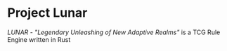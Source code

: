 # Project Lunar

*LUNAR - "Legendary Unleashing of New Adaptive Realms"* is a TCG Rule Engine written in Rust

